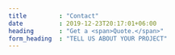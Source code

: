 ```yaml
---
title         : "Contact"
date          : 2019-12-23T20:17:01+06:00
heading       : "Get a <span>Quote.</span>"
form_heading  : "TELL US ABOUT YOUR PROJECT"
---
```


